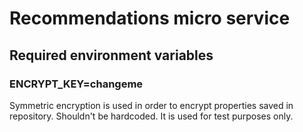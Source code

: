 # Recommendations micro service

## Required environment variables

### ENCRYPT_KEY=changeme
Symmetric encryption is used in order to encrypt properties saved in repository.
Shouldn't be hardcoded. It is used for test purposes only.
